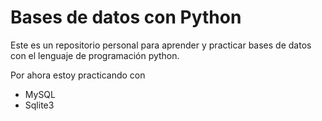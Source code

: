 # Bases de datos con Python

Este es un repositorio personal para aprender y practicar bases de datos con el lenguaje de programación python.

Por ahora estoy practicando con
- MySQL
- Sqlite3

